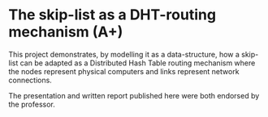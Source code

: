 # The skip-list as a DHT-routing mechanism (A+)

This project demonstrates, by modelling it as a data-structure, how a skip-list can be adapted as a Distributed Hash Table routing mechanism where the nodes represent physical computers and links represent network connections.

The presentation and written report published here were both endorsed by the professor.
